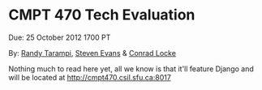 CMPT 470 Tech Evaluation
========================

Due: 25 October 2012 1700 PT

By: [Randy Tarampi](https://github.com/randytarampi), [Steven Evans](https://github.com/FaceBones) & [Conrad Locke](https://github.com/clocke)

Nothing much to read here yet, all we know is that it'll feature Django and will be located at http://cmpt470.csil.sfu.ca:8017